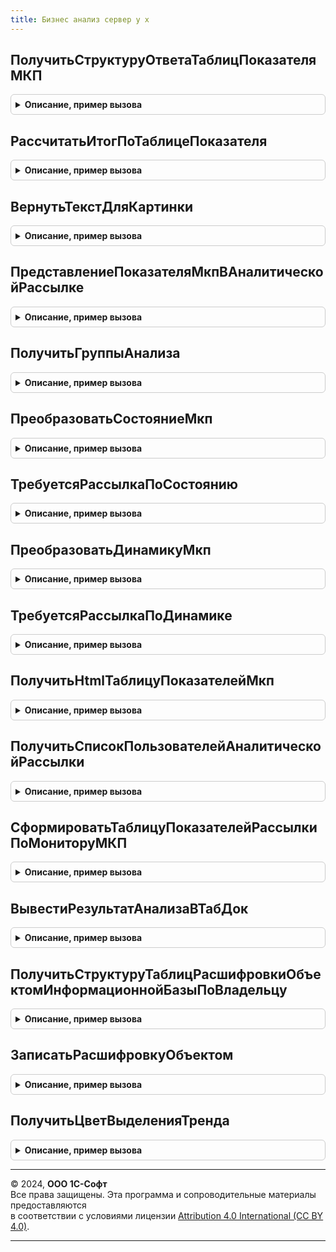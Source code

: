 ```yaml
---
title: Бизнес анализ сервер у х
---
```



## ПолучитьСтруктуруОтветаТаблицПоказателяМКП
<details style="margin: 1em 0; padding: 0.5em; border: 1px solid #ccc; border-radius: 6px;">

<summary style="font-weight: bold; cursor: pointer;">Описание, пример вызова</summary>

```bsl
// Модуль предназначен для реализации фукнциональности блока Бизнес-Анализ в
// контексте серверного кода.
////////////////////////////////////////////////////////////////////////////////

// Возвращает структуру, содержащую таблицы для базового периода, периода сравнения и плана
// по показателелю Объект, параметрам ВнешнийКонтекст и операнду ИмяОперанда. Когда
// нет операндов по данным значениям - возвращает пустые таблицы.
Функция ПолучитьСтруктуруОтветаТаблицПоказателяМКП(Показатель, Контекст, ИмяОперанда = "") Экспорт
```

Пример вызова
```bsl
Результат = БизнесАнализСерверУХ.ПолучитьСтруктуруОтветаТаблицПоказателяМКП(Показатель, Контекст, ИмяОперанда);
```
</details>

## РассчитатьИтогПоТаблицеПоказателя
<details style="margin: 1em 0; padding: 0.5em; border: 1px solid #ccc; border-radius: 6px;">

<summary style="font-weight: bold; cursor: pointer;">Описание, пример вызова</summary>

```bsl

// Рассчитывает итоговое значение в колонке Значение по способу СпособРасчетаИтогаВход.
// По умолчанию вычисляет сумму значений.
Функция РассчитатьИтогПоТаблицеПоказателя(ТаблицаПоказателяВход, СпособРасчетаИтогаВход = Неопределено) Экспорт
```

Пример вызова
```bsl
Результат = БизнесАнализСерверУХ.РассчитатьИтогПоТаблицеПоказателя(ТаблицаПоказателяВход, СпособРасчетаИтогаВход);
```
</details>

## ВернутьТекстДляКартинки
<details style="margin: 1em 0; padding: 0.5em; border: 1px solid #ccc; border-radius: 6px;">

<summary style="font-weight: bold; cursor: pointer;">Описание, пример вызова</summary>

```bsl

// Возвращает HTML-представление картинки для состояния Состояние показателя МКП.
// Если параметр ГрафическиВход - Истина, то будет создан тег <img>, иначе -
// UNICODE-представление.
Функция ВернутьТекстДляКартинки(Состояние, ГрафическиВход = Истина) Экспорт
```

Пример вызова
```bsl
Результат = БизнесАнализСерверУХ.ВернутьТекстДляКартинки(Состояние, ГрафическиВход);
```
</details>

## ПредставлениеПоказателяМкпВАналитическойРассылке
<details style="margin: 1em 0; padding: 0.5em; border: 1px solid #ccc; border-radius: 6px;">

<summary style="font-weight: bold; cursor: pointer;">Описание, пример вызова</summary>

```bsl

// Возвращает текстовое представление показателя МКП для вывода в аналитическую рассылку.
Функция ПредставлениеПоказателяМкпВАналитическойРассылке(ПоказательВход) Экспорт
```

Пример вызова
```bsl
Результат = БизнесАнализСерверУХ.ПредставлениеПоказателяМкпВАналитическойРассылке(ПоказательВход) 
```
</details>

## ПолучитьГруппыАнализа
<details style="margin: 1em 0; padding: 0.5em; border: 1px solid #ccc; border-radius: 6px;">

<summary style="font-weight: bold; cursor: pointer;">Описание, пример вызова</summary>

```bsl

// Возвращает массив имён групп анализа показателей по таблице анализа ТаблицаАнализаВход.
Функция ПолучитьГруппыАнализа(ТаблицаАнализаВход) Экспорт
```

Пример вызова
```bsl
Результат = БизнесАнализСерверУХ.ПолучитьГруппыАнализа(ТаблицаАнализаВход));
```
</details>

## ПреобразоватьСостояниеМкп
<details style="margin: 1em 0; padding: 0.5em; border: 1px solid #ccc; border-radius: 6px;">

<summary style="font-weight: bold; cursor: pointer;">Описание, пример вызова</summary>

```bsl

// Преобразует числовое представление СостояниеВход состояния показателя МКП
// в представление в виде перечисления.
Функция ПреобразоватьСостояниеМкп(СостояниеВход) Экспорт
```

Пример вызова
```bsl
Результат = БизнесАнализСерверУХ.ПреобразоватьСостояниеМкп(СостояниеВход));
```
</details>

## ТребуетсяРассылкаПоСостоянию
<details style="margin: 1em 0; padding: 0.5em; border: 1px solid #ccc; border-radius: 6px;">

<summary style="font-weight: bold; cursor: pointer;">Описание, пример вызова</summary>

```bsl

// Определяет нужно ли рассылать показатель по предыдущему ПредыдущееСостояниеВход
// и новому НовоеСостояниеВход его состоянию, ориентируясь на настройки аналитической
// рассылки РассылкаВход.
Функция ТребуетсяРассылкаПоСостоянию(ПредыдущееСостояниеВход, НовоеСостояниеВход, РассылкаВход) Экспорт
```

Пример вызова
```bsl
Результат = БизнесАнализСерверУХ.ТребуетсяРассылкаПоСостоянию(ПредыдущееСостояниеВход, НовоеСостояниеВход, РассылкаВход));
```
</details>

## ПреобразоватьДинамикуМкп
<details style="margin: 1em 0; padding: 0.5em; border: 1px solid #ccc; border-radius: 6px;">

<summary style="font-weight: bold; cursor: pointer;">Описание, пример вызова</summary>

```bsl

// Преобразует числовое представление ДинамикаВход динамики показателя МКП
// в представление в виде перечисления.
Функция ПреобразоватьДинамикуМкп(ДинамикаВход) Экспорт
```

Пример вызова
```bsl
Результат = БизнесАнализСерверУХ.ПреобразоватьДинамикуМкп(ДинамикаВход));
```
</details>

## ТребуетсяРассылкаПоДинамике
<details style="margin: 1em 0; padding: 0.5em; border: 1px solid #ccc; border-radius: 6px;">

<summary style="font-weight: bold; cursor: pointer;">Описание, пример вызова</summary>

```bsl

// Определяет нужно ли рассылать показатель по предыдущей ПредыдущаяДинамикаВход
// и новой НоваяДинамикаВход его динамике, ориентируясь на настройки аналитической
// рассылки РассылкаВход.
Функция ТребуетсяРассылкаПоДинамике(ПредыдущаяДинамикаВход, НоваяДинамикаВход, РассылкаВход) Экспорт
```

Пример вызова
```bsl
Результат = БизнесАнализСерверУХ.ТребуетсяРассылкаПоДинамике(ПредыдущаяДинамикаВход, НоваяДинамикаВход, РассылкаВход));
```
</details>

## ПолучитьHtmlТаблицуПоказателейМкп
<details style="margin: 1em 0; padding: 0.5em; border: 1px solid #ccc; border-radius: 6px;">

<summary style="font-weight: bold; cursor: pointer;">Описание, пример вызова</summary>

```bsl

// Возвращает HTML-текст для рассылки монитора ключевых показателей РассылаемыйОбъект по настройке
// НастройкаПанели, где показатели входят в таблицу ТаблицаПоказателей.
Функция ПолучитьHtmlТаблицуПоказателейМкп(РассылаемыйОбъект, НастройкаПанели, ТаблицаПоказателей, РассылкаВход) Экспорт
```

Пример вызова
```bsl
Результат = БизнесАнализСерверУХ.ПолучитьHtmlТаблицуПоказателейМкп(РассылаемыйОбъект, НастройкаПанели, ТаблицаПоказателей, РассылкаВход) 
```
</details>

## ПолучитьСписокПользователейАналитическойРассылки
<details style="margin: 1em 0; padding: 0.5em; border: 1px solid #ccc; border-radius: 6px;">

<summary style="font-weight: bold; cursor: pointer;">Описание, пример вызова</summary>

```bsl

// Получает список для аналитической рассылки.
Функция ПолучитьСписокПользователейАналитическойРассылки(ОбъектРассылки, АналитическаяПодпискаВход) Экспорт
```

Пример вызова
```bsl
Результат = БизнесАнализСерверУХ.ПолучитьСписокПользователейАналитическойРассылки(ОбъектРассылки, АналитическаяПодпискаВход) 
```
</details>

## СформироватьТаблицуПоказателейРассылкиПоМониторуМКП
<details style="margin: 1em 0; padding: 0.5em; border: 1px solid #ccc; border-radius: 6px;">

<summary style="font-weight: bold; cursor: pointer;">Описание, пример вызова</summary>

```bsl

// Формирует таблицу показателей со всеми показателями, входящими
// в монитор, а также с включенным контролем динамиики и состояния.
Функция СформироватьТаблицуПоказателейРассылкиПоМониторуМКП(МониторВход) Экспорт
```

Пример вызова
```bsl
Результат = БизнесАнализСерверУХ.СформироватьТаблицуПоказателейРассылкиПоМониторуМКП(МониторВход) 
```
</details>

## ВывестиРезультатАнализаВТабДок
<details style="margin: 1em 0; padding: 0.5em; border: 1px solid #ccc; border-radius: 6px;">

<summary style="font-weight: bold; cursor: pointer;">Описание, пример вызова</summary>

```bsl

// Возвращает табличный документ, в который веден отчет по значениям
// ТаблицаЗначенийПоказателейМкпВход монитора ключевых показаелей.
Функция ВывестиРезультатАнализаВТабДок(ТаблицаЗначенийПоказателейМкпВход, НаименованиеМонитораВход = "") Экспорт
```

Пример вызова
```bsl
Результат = БизнесАнализСерверУХ.ВывестиРезультатАнализаВТабДок(ТаблицаЗначенийПоказателейМкпВход, НаименованиеМонитораВход);
```
</details>

## ПолучитьСтруктуруТаблицРасшифровкиОбъектомИнформационнойБазыПоВладельцу
<details style="margin: 1em 0; padding: 0.5em; border: 1px solid #ccc; border-radius: 6px;">

<summary style="font-weight: bold; cursor: pointer;">Описание, пример вызова</summary>

```bsl

// Возвращает стуруктуру, содержащую структуру таблиц с данными расшифровки объектом по владельцу
// ВладелецВход.
Функция ПолучитьСтруктуруТаблицРасшифровкиОбъектомИнформационнойБазыПоВладельцу(ВладелецВход) Экспорт
```

Пример вызова
```bsl
Результат = БизнесАнализСерверУХ.ПолучитьСтруктуруТаблицРасшифровкиОбъектомИнформационнойБазыПоВладельцу(ВладелецВход) 
```
</details>

## ЗаписатьРасшифровкуОбъектом
<details style="margin: 1em 0; padding: 0.5em; border: 1px solid #ccc; border-radius: 6px;">

<summary style="font-weight: bold; cursor: pointer;">Описание, пример вызова</summary>

```bsl

// Записывает в информационную базу данные ТаблицаРасшифровокВход и ТаблицаПараметровВход расшифровок
// объектом информационной базы по объекту ВладелецВход с наименованием НаименованиеОбъектаВход. Возвращает
// успешность выполнения записи.
Функция ЗаписатьРасшифровкуОбъектом(ВладелецВход, ТаблицаРасшифровокВход, ТаблицаПараметровВход, НаименованиеОбъектаВход = "") Экспорт
```

Пример вызова
```bsl
Результат = БизнесАнализСерверУХ.ЗаписатьРасшифровкуОбъектом(ВладелецВход, ТаблицаРасшифровокВход, ТаблицаПараметровВход, НаименованиеОбъектаВход);
```
</details>

## ПолучитьЦветВыделенияТренда
<details style="margin: 1em 0; padding: 0.5em; border: 1px solid #ccc; border-radius: 6px;">

<summary style="font-weight: bold; cursor: pointer;">Описание, пример вызова</summary>

```bsl

// Для показателя ПоказательВход получает цвет оформления тренда со значением ОтносительноеИзменениеВход.
Функция ПолучитьЦветВыделенияТренда(ПоказательВход, ОтносительноеИзменениеВход, ТекущееЗначениеПоказателяВход = Неопределено, ЭтоДинамикаВход = Ложь) Экспорт
```

Пример вызова
```bsl
Результат = БизнесАнализСерверУХ.ПолучитьЦветВыделенияТренда(ПоказательВход, ОтносительноеИзменениеВход, ТекущееЗначениеПоказателяВход, ЭтоДинамикаВход);
```
</details>

---

© 2024, **ООО 1С-Софт**  
Все права защищены. Эта программа и сопроводительные материалы предоставляются  
в соответствии с условиями лицензии [Attribution 4.0 International (CC BY 4.0)](https://creativecommons.org/licenses/by/4.0/legalcode).

---
